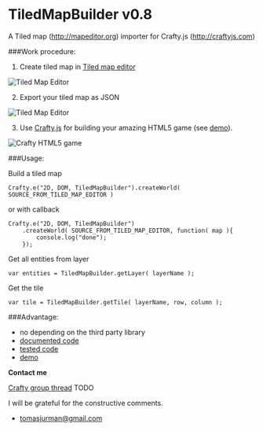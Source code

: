 # TiledMapBuilder v0.8

A Tiled map (http://mapeditor.org) importer for Crafty.js (http://craftyjs.com)

###Work procedure:

1) Create tiled map in [Tiled map editor](http://mapeditor.org)

![Tiled Map Editor](https://raw.github.com/Kibo/TiledMapBuilder/master/WebContent/example/img/editor.png)

2) Export your tiled map as JSON

![Tiled Map Editor](https://raw.github.com/Kibo/TiledMapBuilder/master/WebContent/example/img/export.png)

3) Use [Crafty.js](http://craftyjs.com) for building your amazing HTML5 game (see [demo](#)).

![Crafty HTML5 game](https://raw.github.com/Kibo/TiledMapBuilder/master/WebContent/example/img/game.png)


###Usage:

Build a tiled map
```
Crafty.e("2D, DOM, TiledMapBuilder").createWorld( SOURCE_FROM_TILED_MAP_EDITOR )    
```
or with callback

```
Crafty.e("2D, DOM, TiledMapBuilder")
	.createWorld( SOURCE_FROM_TILED_MAP_EDITOR, function( map ){
		console.log("done");
	});    
```

Get all entities from layer
```
var entities = TiledMapBuilder.getLayer( layerName );
```

Get the tile
```
var tile = TiledMapBuilder.getTile( layerName, row, column );
```

###Advantage:
- no depending on the third party library
- [documented code](https://github.com/Kibo/TiledMapBuilder/blob/master/WebContent/tiledmapbuilder.js)
- [tested code](https://github.com/Kibo/TiledMapBuilder/blob/master/WebContent/test/tests.html)
- [demo](#)


**Contact me**

[Crafty group thread](#) TODO

I will be grateful for the constructive comments.
- tomasjurman@gmail.com






